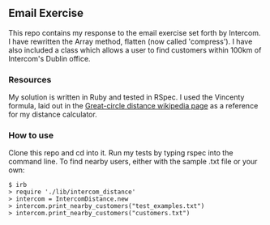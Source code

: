 ## Email Exercise
This repo contains my response to the email exercise set forth by Intercom. I have rewritten the Array method, flatten (now called 'compress'). I have also included a class which allows a user to find customers within 100km of Intercom's Dublin office.

### Resources
My solution is written in Ruby and tested in RSpec.
I used the Vincenty formula, laid out in the [Great-circle distance wikipedia page](https://en.wikipedia.org/wiki/Great-circle_distance) as a reference for my distance calculator.

### How to use
Clone this repo and cd into it. Run my tests by typing rspec into the command line.
To find nearby users, either with the sample .txt file or your own:

```
$ irb
> require './lib/intercom_distance'
> intercom = IntercomDistance.new
> intercom.print_nearby_customers("test_examples.txt")
> intercom.print_nearby_customers("customers.txt")
```
